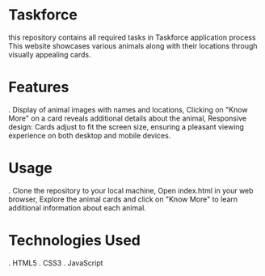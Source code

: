 # Taskforce
this repository contains all required tasks in Taskforce application process
This website showcases various animals along with their locations through visually appealing cards.

# Features
. Display of animal images with names and locations, Clicking on "Know More" on a card reveals additional details about the animal, Responsive design: Cards adjust to fit the screen size, ensuring a pleasant viewing experience on both desktop and mobile devices.
# Usage
. Clone the repository to your local machine, Open index.html in your web browser, Explore the animal cards and click on "Know More" to learn additional information about each animal.
# Technologies Used
. HTML5
. CSS3
. JavaScript
